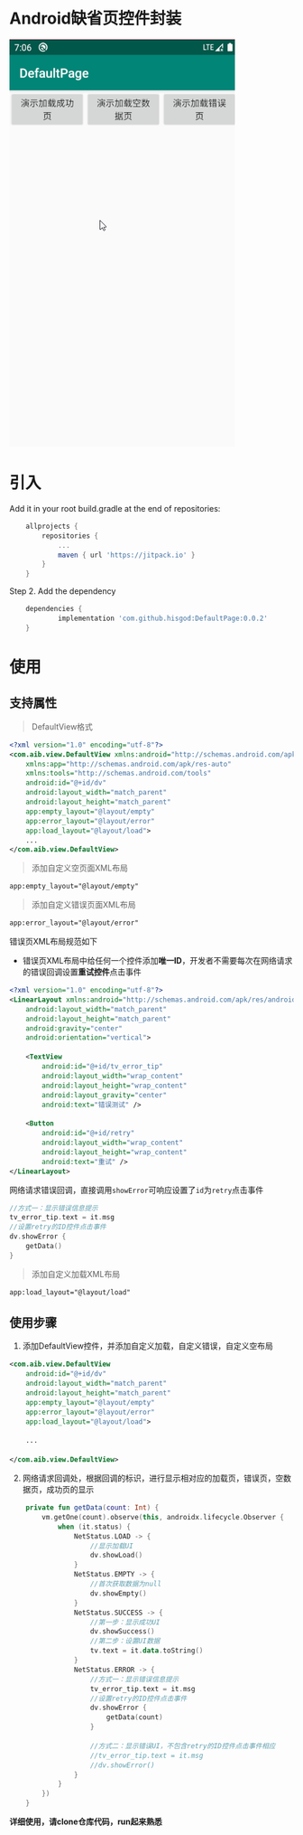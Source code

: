 # Android缺省页控件封装

![](a.gif)

# 引入
Add it in your root build.gradle at the end of repositories:
```groovy
	allprojects {
		repositories {
			...
			maven { url 'https://jitpack.io' }
		}
	}
```
Step 2. Add the dependency
```groovy
	dependencies {
	        implementation 'com.github.hisgod:DefaultPage:0.0.2'
	}
```

# 使用

## 支持属性

> DefaultView格式

```xml
<?xml version="1.0" encoding="utf-8"?>
<com.aib.view.DefaultView xmlns:android="http://schemas.android.com/apk/res/android"
    xmlns:app="http://schemas.android.com/apk/res-auto"
    xmlns:tools="http://schemas.android.com/tools"
    android:id="@+id/dv"
    android:layout_width="match_parent"
    android:layout_height="match_parent"
    app:empty_layout="@layout/empty"
    app:error_layout="@layout/error"
    app:load_layout="@layout/load">
	...
</com.aib.view.DefaultView>
```

> 添加自定义空页面XML布局

```xml
app:empty_layout="@layout/empty"
```

> 添加自定义错误页面XML布局

```xml
app:error_layout="@layout/error"
```

错误页XML布局规范如下

* 错误页XML布局中给任何一个控件添加**唯一ID**，开发者不需要每次在网络请求的错误回调设置**重试控件**点击事件

```xml
<?xml version="1.0" encoding="utf-8"?>
<LinearLayout xmlns:android="http://schemas.android.com/apk/res/android"
    android:layout_width="match_parent"
    android:layout_height="match_parent"
    android:gravity="center"
    android:orientation="vertical">

    <TextView
        android:id="@+id/tv_error_tip"
        android:layout_width="wrap_content"
        android:layout_height="wrap_content"
        android:layout_gravity="center"
        android:text="错误测试" />

    <Button
        android:id="@+id/retry"
        android:layout_width="wrap_content"
        android:layout_height="wrap_content"
        android:text="重试" />
</LinearLayout>
```

网络请求错误回调，直接调用`showError`可响应设置了`id`为`retry`点击事件

```kotlin
//方式一：显示错误信息提示
tv_error_tip.text = it.msg
//设置retry的ID控件点击事件
dv.showError {
	getData()
}
```

> 添加自定义加载XML布局

```xml
app:load_layout="@layout/load"
```

## 使用步骤

1. 添加DefaultView控件，并添加自定义加载，自定义错误，自定义空布局

```xml
<com.aib.view.DefaultView 
    android:id="@+id/dv"
    android:layout_width="match_parent"
    android:layout_height="match_parent"
    app:empty_layout="@layout/empty"
    app:error_layout="@layout/error"
    app:load_layout="@layout/load">

    ... 
    
</com.aib.view.DefaultView>
```

2. 网络请求回调处，根据回调的标识，进行显示相对应的加载页，错误页，空数据页，成功页的显示

```kotlin
    private fun getData(count: Int) {
        vm.getOne(count).observe(this, androidx.lifecycle.Observer {
            when (it.status) {
                NetStatus.LOAD -> {
                    //显示加载UI
                    dv.showLoad()
                }
                NetStatus.EMPTY -> {
                    //首次获取数据为null
                    dv.showEmpty()
                }
                NetStatus.SUCCESS -> {
                    //第一步：显示成功UI
                    dv.showSuccess()
                    //第二步：设置UI数据
                    tv.text = it.data.toString()
                }
                NetStatus.ERROR -> {
                    //方式一：显示错误信息提示
                    tv_error_tip.text = it.msg
                    //设置retry的ID控件点击事件
                    dv.showError {
                        getData(count)
                    }

                    //方式二：显示错误UI，不包含retry的ID控件点击事件相应
                    //tv_error_tip.text = it.msg
                    //dv.showError()
                }
            }
        })
    }
```

**详细使用，请clone仓库代码，run起来熟悉**
